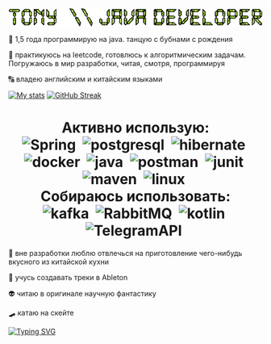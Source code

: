 <p align="center">
  <img src="./text2.gif"/>
</p>

:space_invader: 1,5 года программирую на java. танцую с бубнами с рождения

:space_invader: практикуюсь на leetcode, готовлюсь к алгоритмическим задачам. Погружаюсь в мир разработки, читая, смотря, программируя

:capital_abcd: владею английским и китайским языками




  
[![My stats](https://github-readme-stats.vercel.app/api?username=T0nystoyz&count_private=true&show_icons=true&theme=merko&include_all_commits=true&hide_border=true)](https://github.com/T0nystoyz/T0nystoyz/blob/main/README.md)
[![GitHub Streak](http://github-readme-streak-stats.herokuapp.com?user=T0nystoyz&theme=merko&hide_border=true&mode=weekly)](https://git.io/streak-stats)

<h1 align="center">
Активно использую:
<div>
  <img src="https://cdn.jsdelivr.net/gh/devicons/devicon/icons/spring/spring-original-wordmark.svg" title="Spring" alt="Spring" width="80" height="80"/>&nbsp;
  <img src="https://cdn.jsdelivr.net/gh/devicons/devicon/icons/postgresql/postgresql-original-wordmark.svg" title="postgresql" alt="postgresql" width="80" height="80"/>&nbsp;
  <img src="https://hibernate.org/images/hibernate-logo.svg" title="hibernate" alt="hibernate" width="110" height="80"/>&nbsp;
  <img src="https://cdn.jsdelivr.net/gh/devicons/devicon/icons/docker/docker-original-wordmark.svg" title="docker" alt="docker" width="80" height="80"/>&nbsp;
  <img src="https://cdn.jsdelivr.net/gh/devicons/devicon/icons/java/java-original-wordmark.svg" title="java" alt="java" width="80" height="80"/>&nbsp;
  <img src="https://voyager.postman.com/logo/postman-logo-orange-stacked.svg" title="postman" alt="postman" width="90" height="80"/>&nbsp;
  <img src="https://raw.githubusercontent.com/junit-team/junit5/86465f4f491219ad0c0cf9c64eddca7b0edeb86f/assets/img/junit5-logo.svg" title="junit" alt="junit" width="80" height="80"/>&nbsp;
  <img src="https://www.svgrepo.com/show/373829/maven.svg" title="maven" alt="maven" width="80" height="80"/>&nbsp;
  <img src="https://upload.wikimedia.org/wikipedia/commons/b/b0/NewTux.svg" title="linux" alt="linux" width="80" height="80"/>&nbsp;
</div>
  Собираюсь использовать:
  <div>
  <img src="https://www.vectorlogo.zone/logos/apache_kafka/apache_kafka-ar21.svg" title="kafka" alt="kafka" width="220" height="120"/>&nbsp;
  <img src="https://myeditor.ru/wp-content/uploads/6/d/c/6dc91548a015aeb06ec9eabd2c0f8164.png" title="RabbitMQ" alt="RabbitMQ" width="170" height="110"/>&nbsp;
  <img src="https://www.logo.wine/a/logo/Kotlin_(programming_language)/Kotlin_(programming_language)-Logo.wine.svg" title="kotlin" alt="kotlin" width="100" height="100"/>&nbsp;
  <img src="https://www.svgrepo.com/show/452115/telegram.svg" title="TelegramAPI" alt="TelegramAPI" width="100" height="100"/>&nbsp;
</div>
</h1>         


:takeout_box: вне разработки люблю отвлечься на приготовление чего-нибудь вкусного из китайской кухни

:musical_keyboard: учусь создавать треки в Ableton

:alien: читаю в оригинале научную фантастику

:skateboard: катаю на скейте

<a href="https://git.io/typing-svg"><img src="https://readme-typing-svg.herokuapp.com?font=Fira+Code&size=15&pause=1000&width=700&lines=P.S.+%D0%91%D1%8B%D0%B2%D1%88%D0%B8%D0%B9+%D0%BF%D0%B5%D1%80%D0%B5%D0%B2%D0%BE%D0%B4%D1%87%D0%B8%D0%BA+%D0%BA%D0%B8%D1%82%D0%B0%D0%B8%D1%81%D1%82+%D1%80%D0%B5%D1%88%D0%B8%D0%BB+%D0%BD%D0%B0%D1%83%D1%87%D0%B8%D1%82%D1%8C%D1%81%D1%8F+%D0%BE%D0%B1%D1%89%D0%B0%D1%82%D1%8C%D1%81%D1%8F+%D1%81+%D0%BC%D0%B0%D1%88%D0%B8%D0%BD%D0%B0%D0%BC%D0%B8." alt="Typing SVG" /></a>
